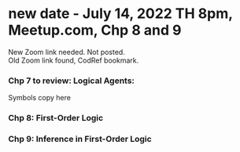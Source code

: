 # new date - July 14, 2022 TH 8pm, Meetup.com, Chp 8 and 9  
New Zoom link needed.  Not posted.  
Old Zoom link found, CodRef bookmark.  

### Chp 7 to review: Logical Agents: 
Symbols copy here


### Chp 8: First-Order Logic  


### Chp 9: Inference in First-Order Logic 




